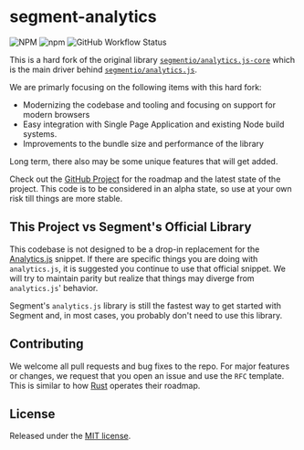 # segment-analytics

![NPM](https://img.shields.io/npm/l/segment-analytics?style=flat-square)
![npm](https://img.shields.io/npm/v/segment-analytics?style=flat-square)
![GitHub Workflow Status](https://img.shields.io/github/workflow/status/bryanmikaelian/segment-analytics/ci?style=flat-square)

This is a hard fork of the original library [`segmentio/analytics.js-core`](https://github.com/segmentio/analytics.js-core) which is the main driver behind [`segmentio/analytics.js`](https://github.com/segmentio/analytics.js).

We are primarly focusing on the following items with this hard fork:

- Modernizing the codebase and tooling and focusing on support for modern browsers
- Easy integration with Single Page Application and existing Node build systems.
- Improvements to the bundle size and performance of the library

Long term, there also may be some unique features that will get added.

Check out the [GitHub Project](https://github.com/bryanmikaelian/segment-analytics/projects/1) for the roadmap and the latest state of the project.  This code is to be considered in an alpha state, so use at your own risk till things are more stable.

## This Project vs Segment's Official Library

This codebase is not designed to be a drop-in replacement for the [Analytics.js](https://github.com/segmentio/analytics.js) snippet. If there are specific things you are doing with `analytics.js`, it is suggested you continue to use that official snippet.  We will try to maintain parity but realize that things may diverge from `analytics.js`' behavior.

Segment's `analytics.js` library is still the fastest way to get started with Segment and, in most cases, you probably don't need to use this library.  

## Contributing

We welcome all pull requests and bug fixes to the repo.  For major features or changes, we request that you open an issue and use the `RFC` template.  This is similar to how [Rust](https://www.rust-lang.org/governance) operates their roadmap.  

## License

Released under the [MIT license](LICENSE).
